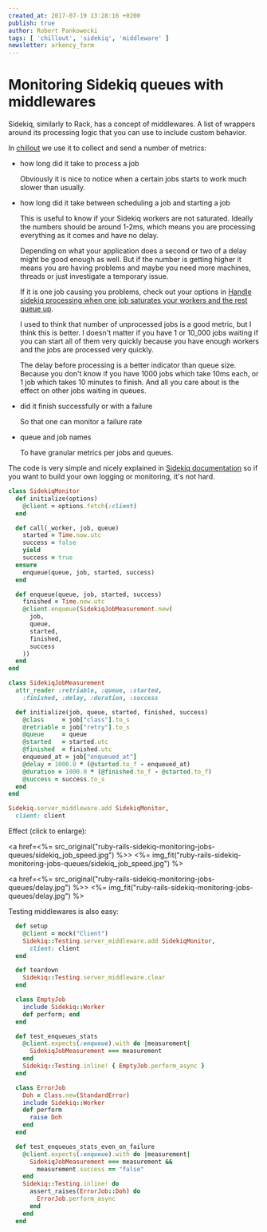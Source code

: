 ```yaml
---
created_at: 2017-07-19 13:28:16 +0200
publish: true
author: Robert Pankowecki
tags: [ 'chillout', 'sidekiq', 'middleware' ]
newsletter: arkency_form
---
```


# Monitoring Sidekiq queues with middlewares

Sidekiq, similarly to Rack, has a concept of middlewares. A list of wrappers around its processing logic that you can use to include custom behavior.

<!-- more -->

In [chillout](http://chillout.io) we use it to collect and send a number of metrics:

* how long did it take to process a job

    Obviously it is nice to notice when a certain jobs starts to work much slower than usually.

* how long did it take between scheduling a job and starting a job

    This is useful to know if your Sidekiq workers are not saturated. Ideally the numbers should be around 1-2ms, which means you are processing everything as it comes and have no delay.

    Depending on what your application does a second or two of a delay might be good enough as well. But if the number is getting higher it means you are having problems and maybe you need more machines, threads or just investigate a temporary issue.

    If it is one job causing you problems, check out your options in [Handle sidekiq processing when one job saturates your workers and the rest queue up](/2017/07/sidekiq-slow-processing-one-job-saturates-workers-rest-queue-up/).

    I used to think that number of unprocessed jobs is a good metric, but I think this is better. I doesn't matter if you have 1 or 10_000 jobs waiting if you can start all of them very quickly because you have enough workers and the jobs are processed very quickly.

    The delay before processing is a better indicator than queue size. Because you don't know if you have 1000 jobs which take 10ms each, or 1 job which takes 10 minutes to finish. And all you care about is the effect on other jobs waiting in queues.

* did it finish successfully or with a failure

    So that one can monitor a failure rate

* queue and job names

    To have granular metrics per jobs and queues.


The code is very simple and nicely explained in [Sidekiq documentation](https://github.com/mperham/sidekiq/wiki/Middleware) so if you want to build your own logging or monitoring, it's not hard.

```ruby
class SidekiqMonitor
  def initialize(options)
    @client = options.fetch(:client)
  end

  def call(_worker, job, queue)
    started = Time.now.utc
    success = false
    yield
    success = true
  ensure
    enqueue(queue, job, started, success)
  end

  def enqueue(queue, job, started, success)
    finished = Time.now.utc
    @client.enqueue(SidekiqJobMeasurement.new(
      job,
      queue,
      started,
      finished,
      success
    ))
  end
end

class SidekiqJobMeasurement
  attr_reader :retriable, :queue, :started,
    :finished, :delay, :duration, :success

  def initialize(job, queue, started, finished, success)
    @class     = job["class"].to_s
    @retriable = job["retry"].to_s
    @queue     = queue
    @started   = started.utc
    @finished  = finished.utc
    enqueued_at = job["enqueued_at"]
    @delay = 1000.0 * (@started.to_f - enqueued_at)
    @duration = 1000.0 * (@finished.to_f - @started.to_f)
    @success = success.to_s
  end
end

Sidekiq.server_middleware.add SidekiqMonitor,
  client: client
```

Effect (click to enlarge):

<a href=<%= src_original("ruby-rails-sidekiq-monitoring-jobs-queues/sidekiq_job_speed.jpg") %>>
  <%= img_fit("ruby-rails-sidekiq-monitoring-jobs-queues/sidekiq_job_speed.jpg") %>
</a>

<a href=<%= src_original("ruby-rails-sidekiq-monitoring-jobs-queues/delay.jpg") %>>
  <%= img_fit("ruby-rails-sidekiq-monitoring-jobs-queues/delay.jpg") %>
</a>

Testing middlewares is also easy:

```ruby
  def setup
    @client = mock("Client")
    Sidekiq::Testing.server_middleware.add SidekiqMonitor,
      client: client
  end

  def teardown
    Sidekiq::Testing.server_middleware.clear
  end

  class EmptyJob
    include Sidekiq::Worker
    def perform; end
  end

  def test_enqueues_stats
    @client.expects(:enqueue).with do |measurement|
      SidekiqJobMeasurement === measurement
    end
    Sidekiq::Testing.inline! { EmptyJob.perform_async }
  end

  class ErrorJob
    Doh = Class.new(StandardError)
    include Sidekiq::Worker
    def perform
      raise Doh
    end
  end

  def test_enqueues_stats_even_on_failure
    @client.expects(:enqueue).with do |measurement|
      SidekiqJobMeasurement === measurement &&
        measurement.success == "false"
    end
    Sidekiq::Testing.inline! do
      assert_raises(ErrorJob::Doh) do
        ErrorJob.perform_async
      end
    end
  end
```
